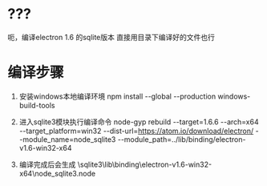 # ???
呃，编译electron 1.6 的sqlite版本
直接用目录下编译好的文件也行

# 编译步骤
1. 安装windows本地编译环境
npm install --global --production windows-build-tools

2. 进入sqlite3模块执行编译命令
node-gyp rebuild --target=1.6.6 --arch=x64 --target_platform=win32 --dist-url=https://atom.io/download/electron/ --module_name=node_sqlite3 --module_path=../lib/binding/electron-v1.6-win32-x64

3. 编译完成后会生成 \sqlite3\lib\binding\electron-v1.6-win32-x64\node_sqlite3.node



